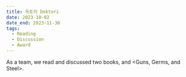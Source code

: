 ```yaml
---
title: 독토리 Doktori
date: 2023-10-02
date_end: 2023-11-30
tags:
  - Reading
  - Discussion
  - Award
---
```

As a team, we read and discussed two books, <Thus Spoke Zarathustra> and <Guns, Germs, and Steel>.